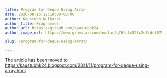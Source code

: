 ```yaml
---
title: Program for Deque Using Array
date: 2020-08-16T12:18:00+00:00
author: Kaustubh Kulkarni
author_title: Programmer
author_url: https://github.com/kaustubhk24
author_image_url: https://www.gravatar.com/avatar/b76fcfc82fc2e8fdc8075636f1735f61?s=200

slug: /program-for-deque-using-array/

---
```

The article has been moved to
https://kaustubhk24.blogspot.com/2021/11/program-for-deque-using-array.html